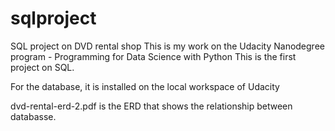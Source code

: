# sqlproject
SQL project on DVD rental shop
This is my work on the Udacity Nanodegree program - Programming for Data Science with Python
This is the first project on SQL.

For the database, it is installed on the local workspace of Udacity


dvd-rental-erd-2.pdf is the ERD that shows the relationship between databasse. 
